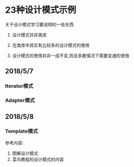 # 23种设计模式示例
关于设计模式学习要说明的一些东西

1. 设计模式并非类库

2. 在类库中其实有比较多的设计模式的使用

3. 设计模式的使用并非一成不变,而且多数情况下需要变通的使用

## 2018/5/7
### Iterator模式

### Adapter模式

## 2018/5/8
### Template模式


参考内容:
1. 图解设计模式
2. 菜鸟教程的设计模式的内容